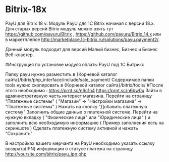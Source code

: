 # Bitrix-18x
PayU для Bitrix 18 v.
Модуль PayU для 1C Bitrix начиная с версии 18.х. Для старых версий Bitrix модуль можно взять тут 
https://github.com/payuru/Bitrix , 
https://github.com/payuru/Bitrix_14.x 
или в маркетплейсе http://marketplace.1c-bitrix.ru/solutions/payu.payment2/.

Данный модуль подходит для версий Малый бизнес, Бизнес и Бизнес Веб-кластер.

#Инструкция по установке модуля оплаты PayU под 1C Битрикс

Папку payu нужно разместить в {Корневой каталог сайта}/bitrix/php_interface/include/sale_payment/
Содержимое папки tools нужно скопировать в {Корневой каталог сайта}/bitrix/tools/
#После этого необходимо :
https://prnt.sc/n6c1n4
https://prnt.sc/n6bw0u
Зайти в административную часть интернет магазина.
Перейти на страницу "Платежные системы" ( "Магазин" -> "Настройки магазина" -> "Платежные системы" )
Нажать на кнопку "Добавить платежную систему"
Заполнить общие данные о платежной системе.
Перейти на нужную вкладку ( "Физические лица" или "Юридические лица" ) и заполнить всю необходимую информацию ( Пример заполнения есть на скриншоте )
Сделать платежную систему активной и нажать "Сохранить"

В настройках вашего мерчанта на PayU необходимо указать ссылку возврата(IPN) информации о статусе платежа на страницу http://yoursite.com/bitrix/payu_ipn.php
